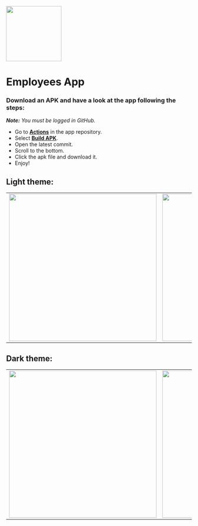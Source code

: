 <img src="https://user-images.githubusercontent.com/93789076/229314676-56b7f9a5-025f-4d23-8356-bca537d50be9.png" width="150">

# Employees App

### Download an APK and have a look at the app following the steps:
_**Note:** You must be logged in GitHub._
- Go to [**Actions**](https://github.com/nicolegeorgieva/nicole-georgieva-employees/actions) in the app repository.
- Select [**Build APK**](https://github.com/nicolegeorgieva/nicole-georgieva-employees/actions/workflows/build.yml).
- Open the latest commit.
- Scroll to the bottom.
- Click the apk file and download it.
- Enjoy!

## Light theme:
|          |             |                |       |
| :---:    |    :----:   |          :---: | :---: |
| <img src="https://user-images.githubusercontent.com/93789076/229311704-25ea97d1-7a03-41df-8d59-b4a0d4bad284.png" width="400"> | <img src="https://user-images.githubusercontent.com/93789076/229316049-0bd7a971-f3b4-4635-afc0-07e863888fc1.png" width="400"> | <img src="https://user-images.githubusercontent.com/93789076/229311818-582d446d-4af4-49af-aee0-b60333f30274.png" width="400"> | <img src="https://user-images.githubusercontent.com/93789076/229311825-e48709a2-b720-47e5-8dc1-cc7e552d89a0.png" width="400"> |

## Dark theme:
|          |             |                |       |
| :---:    |    :----:   |          :---: | :---: |
| <img src="https://user-images.githubusercontent.com/93789076/229313659-465562be-db2b-486e-befd-539b172cd5ee.png" width="400"> | <img src="https://user-images.githubusercontent.com/93789076/229313671-5db3daa1-0f8d-4be6-b364-fb915295dbda.png" width="400"> | <img src="https://user-images.githubusercontent.com/93789076/229313685-c236256f-6543-48d4-8fd0-2ee412a3eb1e.png" width="400"> | <img src="https://user-images.githubusercontent.com/93789076/229313707-075ed663-5298-43f1-bcb5-743b333d33a0.png" width="400"> |
